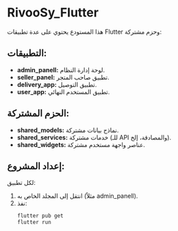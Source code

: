 # RivooSy_Flutter

هذا المستودع يحتوي على عدة تطبيقات Flutter وحزم مشتركة:

## التطبيقات:
- **admin_panell:** لوحة إدارة النظام.
- **seller_panel:** تطبيق صاحب المتجر.
- **delivery_app:** تطبيق التوصيل.
- **user_app:** تطبيق المستخدم النهائي.

## الحزم المشتركة:
- **shared_models:** نماذج بيانات مشتركة.
- **shared_services:** خدمات مشتركة (للـ API والمصادقة، إلخ).
- **shared_widgets:** عناصر واجهة مستخدم مشتركة.

## إعداد المشروع:
لكل تطبيق:
1. انتقل إلى المجلد الخاص به (مثلاً admin_panell).
2. نفذ:
   ```bash
   flutter pub get
   flutter run

